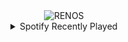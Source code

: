 <div align="center">
<picture>
    <source media="(prefers-color-scheme: dark)" srcset="https://i.ibb.co/PvNDmWzf/output-gif.gif">
    <source media="(prefers-color-scheme: light)" srcset="https://i.ibb.co/PvNDmWzf/output-gif.gif">
    <img alt="RENOS" src="https://i.ibb.co/PvNDmWzf/output-gif.gif">
</picture>
<details>
<summary>Spotify Recently Played</summary>
<img src="https://spotify-recently-played-readme.vercel.app/api?user=31d6d6zerc5ct6kck32na2ozsqf4&unique=1&width=400" alt="Spotify" />
</details>
</div>

<!-- Image deletion URL: https://ibb.co/zTr6n2H0/9375123507e0a7c984397edf760806b8 -->